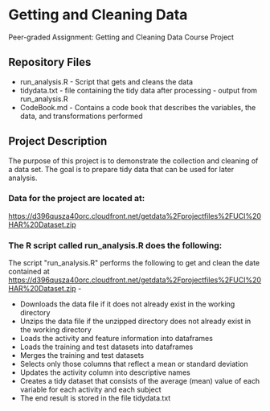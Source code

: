 # Getting and Cleaning Data
Peer-graded Assignment: Getting and Cleaning Data Course Project

## Repository Files
- run_analysis.R - Script that gets and cleans the data
- tidydata.txt - file containing the tidy data after processing - output from run_analysis.R
- CodeBook.md - Contains a code book that describes the variables, the data, and transformations performed

## Project Description

The purpose of this project is to demonstrate the collection and cleaning of a data set. The goal is to prepare tidy data that can be used for later analysis.  

### Data for the project are located at:  

https://d396qusza40orc.cloudfront.net/getdata%2Fprojectfiles%2FUCI%20HAR%20Dataset.zip  

### The R script called run_analysis.R does the following:  

The script "run_analysis.R" performs the following to get and clean the date contained at https://d396qusza40orc.cloudfront.net/getdata%2Fprojectfiles%2FUCI%20HAR%20Dataset.zip -  

- Downloads the data file if it does not already exist in the working directory
- Unzips the data file if the unzipped directory does not already exist in the working directory
- Loads the activity and feature information into dataframes
- Loads the training and test datasets into dataframes
- Merges the training and test datasets
- Selects only those columns that reflect a mean or standard deviation
- Updates the activity column into descriptive names
- Creates a tidy dataset that consists of the average (mean) value of each variable for each activity and each subject
- The end result is stored in the file tidydata.txt
